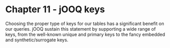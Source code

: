 # Chapter 11 - jOOQ keys

Choosing the proper type of keys for our tables has a significant benefit on our queries. jOOQ sustain this statement by supporting a wide range of keys, from the well-known unique and primary keys to the fancy embedded and synthetic/surrogate keys.
